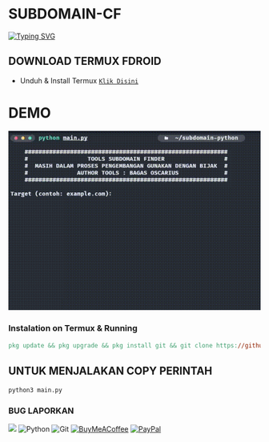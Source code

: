 # SUBDOMAIN-CF
[![Typing SVG](https://readme-typing-svg.demolab.com?font=Fira+Code&pause=1000&random=false&width=435&lines=SUB-CLOUDFLARE)](https://git.io/typing-svg)
## DOWNLOAD TERMUX FDROID
* Unduh & Install Termux [`Klik Disini`](https://f-droid.org/repo/com.termux_118.apk)
# DEMO
<img src ="https://github.com/WilDev26/Sub-cf/blob/db95c4aad2a0ef05f1ad421802b6ae604db41f48/Demo/screen-20250311-084224_1.gif"/>

### Instalation on Termux & Running
```makefile
pkg update && pkg upgrade && pkg install git && git clone https://github.com/Wildev26/Sub-cf.git && cd Sub-cf
```
## UNTUK MENJALAKAN COPY PERINTAH
```makefile
python3 main.py
```
### BUG LAPORKAN
<a href="https://t.me/Willly21" target=”_blank”><img src="https://img.shields.io/static/v1?style=for-the-badge&logo=Telegram&label=Telegram&message=Click%20Here&color=blue"></a>
![Python](https://img.shields.io/badge/python-3670A0?style=for-the-badge&logo=python&logoColor=ffdd54)
![Git](https://img.shields.io/badge/GIT-E44C30?style=for-the-badge&logo=git&logoColor=white)
[![BuyMeACoffee](https://img.shields.io/badge/Buy%20Me%20a%20Coffee-ffdd00?style=for-the-badge&logo=buy-me-a-coffee&logoColor=black)](https://buymeacoffee.com/Wildev26) 
[![PayPal](https://img.shields.io/badge/PayPal-00457C?style=for-the-badge&logo=paypal&logoColor=white)](https://paypal.me/wildev26)

